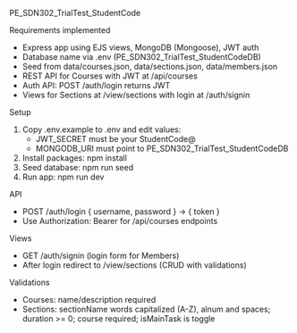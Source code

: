 PE_SDN302_TrialTest_StudentCode

Requirements implemented
- Express app using EJS views, MongoDB (Mongoose), JWT auth
- Database name via .env (PE_SDN302_TrialTest_StudentCodeDB)
- Seed from data/courses.json, data/sections.json, data/members.json
- REST API for Courses with JWT at /api/courses
- Auth API: POST /auth/login returns JWT
- Views for Sections at /view/sections with login at /auth/signin

Setup
1) Copy .env.example to .env and edit values:
   - JWT_SECRET must be your StudentCode@
   - MONGODB_URI must point to PE_SDN302_TrialTest_StudentCodeDB
2) Install packages:
   npm install
3) Seed database:
   npm run seed
4) Run app:
   npm run dev

API
- POST /auth/login { username, password } -> { token }
- Use Authorization: Bearer <token> for /api/courses endpoints

Views
- GET /auth/signin (login form for Members)
- After login redirect to /view/sections (CRUD with validations)

Validations
- Courses: name/description required
- Sections: sectionName words capitalized (A-Z), alnum and spaces; duration >= 0; course required; isMainTask is toggle


